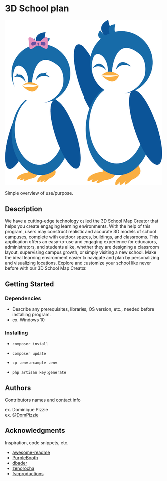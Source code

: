 # 3D School plan

![img](https://github.com/Vnswx/School-Map-Laravel/blob/main/Eat/public/forcss/img/maskot1.png "Logo Title Text 1")


Simple overview of use/purpose.

## Description

We have a cutting-edge technology called the 3D School Map Creator that helps you create engaging learning environments. With the help of this program, users may construct realistic and accurate 3D models of school campuses, complete with outdoor spaces, buildings, and classrooms. This application offers an easy-to-use and engaging experience for educators, administrators, and students alike, whether they are designing a classroom layout, supervising campus growth, or simply visiting a new school. Make the ideal learning environment easier to navigate and plan by personalizing and visualizing locations. Explore and customize your school like never before with our 3D School Map Creator.

## Getting Started

### Dependencies

* Describe any prerequisites, libraries, OS version, etc., needed before installing program.
* ex. Windows 10

### Installing

* ``` composer install ```

* ``` composer update ```

* ``` cp .env.example .env ```

* ``` php artisan key:generate ```

## Authors

Contributors names and contact info

ex. Dominique Pizzie  
ex. [@DomPizzie](https://twitter.com/dompizzie)

## Acknowledgments

Inspiration, code snippets, etc.
* [awesome-readme](https://github.com/matiassingers/awesome-readme)
* [PurpleBooth](https://gist.github.com/PurpleBooth/109311bb0361f32d87a2)
* [dbader](https://github.com/dbader/readme-template)
* [zenorocha](https://gist.github.com/zenorocha/4526327)
* [fvcproductions](https://gist.github.com/fvcproductions/1bfc2d4aecb01a834b46)
